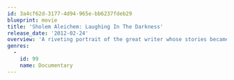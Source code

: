 ```yaml
---
id: 3a4cf62d-3177-4d94-965e-bb6237fdeb29
blueprint: movie
title: 'Sholem Aleichem: Laughing In The Darkness'
release_date: '2012-02-24'
overview: 'A riveting portrait of the great writer whose stories became the basis of the Broadway musical Fiddler on the Roof. Sholem Aleichem: Laughing in the Darkness tells the tale of the rebellious genius who created an entirely new literature. Plumbing the depths of a Jewish world locked in crisis and on the cusp of profound change, he captured that world with brilliant humor. Sholem Aleichem was not just a witness to the creation of a new modern Jewish identity, but one of the very men who forged it.'
genres:
  -
    id: 99
    name: Documentary
---
```

